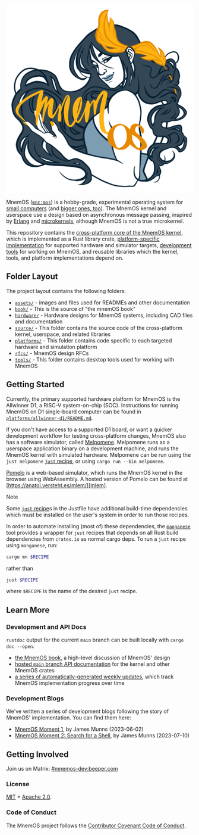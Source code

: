 <img src = "./assets/logo-mnemos-1280px.png" width = "600" alt="MnemOS" />

MnemOS ([`mnɛːmos`][name]) is a hobby-grade, experimental operating system for
[small computers][d1] (and [bigger ones, too][x86]). The MnemOS kernel and
userspace use a design based on asynchronous message passing, inspired by
[Erlang] and [microkernels], although MnemOS is not a true microkernel.

This repository contains the [cross-platform core of the MnemOS kernel][kernel],
which is implemented as a Rust library crate, [platform-specific
implementation][platforms] for supported hardware and simulator targets,
[development tools][tools] for working on MnemOS, and reusable libraries which
the kernel, tools, and platform implementations depend on.

[name]: https://mnemos.dev/mnemosprojectoverview/book/#where-does-the-name-come-fromhow-do-i-pronounce-it
[d1]: https://github.com/tosc-rs/mnemos/tree/main/platforms/allwinner-d1
[x86]: https://github.com/tosc-rs/mnemos/tree/main/platforms/x86_64
[Erlang]: https://en.wikipedia.org/wiki/Erlang_(programming_language)#Processes
[microkernels]: https://en.wikipedia.org/wiki/Microkernel
[kernel]: https://mnemos.dev/doc/kernel/
[platforms]: https://github.com/tosc-rs/mnemos/tree/main/platforms
[tools]: https://github.com/tosc-rs/mnemos/tree/main/tools

## Folder Layout

The project layout contains the following folders:

* [`assets/`] - images and files used for READMEs and other documentation
* [`book/`] - This is the source of "the mnemOS book"
* [`hardware/`] - Hardware designs for MnemOS systems, including CAD files and documentation
* [`source/`] - This folder contains the source code of the cross-platform kernel, userspace, and related libraries
* [`platforms/`] - This folder contains code specific to each targeted hardware and simulation platform
* [`rfcs/`] - MnemOS design RFCs
* [`tools/`] - This folder contains desktop tools used for working with MnemOS

[`assets/`]: ./assets/
[`book/`]: ./book/
[`hardware/`]: ./hardware/
[`source/`]: ./source/
[`platforms/`]: .platforms/
[`tools/`]: ./tools/
[`rfcs/`]: ./rfcs/

## Getting Started

Currently, the primary supported hardware platform for MnemOS is the
Allwinner D1, a RISC-V system-on-chip (SOC). Instructions for running MnemOS on
D1 single-board computer can be found in [`platforms/allwinner-d1/README.md`].

If you don't have access to a supported D1 board, or want a quicker development
workflow for testing cross-platform changes, MnemOS also has a software
simulator, called [Melpomene]. Melpomene runs as a userspace application binary on
a development machine, and runs the MnemOS kernel with simulated hardware.
Melpomene can be run using the `just melpomene` [`just` recipe], or using
`cargo run --bin melpomene`.

[Pomelo] is a web-based simulator, which runs the MnemOS kernel in the browser
using WebAssembly. A hosted version of Pomelo can be found at
[https://anatol.versteht.es/mlem/][mlem].

> [!NOTE]
>
> Some [`just` recipe]s in the Justfile have additional build-time dependencies
> which must be installed on the user's system in order to run those recipes.
>
> In order to automate installing (most of) these dependencies, the
> [`manganese`] tool provides a wrapper for `just` recipes that depends on all
> Rust build dependencies from `crates.io` as normal cargo deps. To run a `just`
> recipe using `manganese`, run:
>
> ```bash
> cargo mn $RECIPE
> ```
>
> rather than
>
> ```bash
> just $RECIPE
> ```
>
> where `$RECIPE` is the name of the desired `just` recipe.

[`platforms/allwinner-d1/README.md`]: ./platforms/allwinner-d1/README.md
[Melpomene]: ./platforms/melpomene
[Pomelo]: https://github.com/tosc-rs/mnemos/tree/main/platforms/pomelo
[mlem]: https://anatol.versteht.es/mlem/
[`just` recipe]: ./justfile
[`manganese`]: ./tools/manganese/

## Learn More

### Development and API Docs

`rustdoc` output for the current `main` branch can be built locally with `cargo doc --open`.

- [the MnemOS book][book], a high-level discussion of MnemOS' design
- [hosted `main` branch API documentation][rustdoc] for the kernel and other
  MnemOS crates
- [a series of automatically-generated weekly updates][updates], which track
  MnemOS implementation progress over time

[book]: https://mnemos.dev/mnemosprojectoverview/book/
[rustdoc]: https://mnemos.dev/doc/kernel/
[updates]: https://mnemos.dev/mnemosprojectoverview/changelog/

### Development Blogs

We've written a series of development blogs following the story of MnemOS'
implementation. You can find them here:

- [MnemOS Moment 1][moment-1], by James Munns (2023-06-02)
- [MnemOS Moment 2: Search for a Shell][moment-2], by James Munns (2023-07-10)


[moment-1]: https://onevariable.com/blog/mnemos-moment-1/
[moment-2]: https://onevariable.com/blog/mnemos-moment-2/

## Getting Involved

Join us on Matrix: [#mnemos-dev:beeper.com](https://matrix.to/#/#mnemos-dev:beeper.com)

### License

[MIT] + [Apache 2.0].

[MIT]: https://github.com/tosc-rs/mnemos/blob/main/LICENSE-MIT
[Apache 2.0]: https://github.com/tosc-rs/mnemos/blob/main/LICENSE-APACHE

### Code of Conduct

The MnemOS project follows the [Contributor Covenant Code of Conduct](./code_of_conduct.md).
